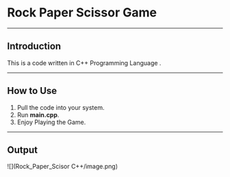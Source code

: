 # Rock Paper Scissor Game
***
## Introduction
This is a code written in C++ Programming Language .

***
## How to Use
1. Pull the code into your system.
2. Run **main.cpp**.
3. Enjoy Playing the Game.

***
## Output
![](Rock_Paper_Scisor C++/image.png)